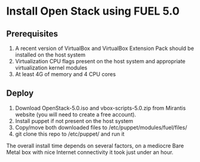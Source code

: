 Install Open Stack using FUEL 5.0 
=================================

Prerequisites
-------------

1. A recent version of VirtualBox and VirtualBox Extension Pack should be installed on the host system
2. Virtualization CPU flags present on the host system and appropriate virtualization kernel modules
3. At least 4G of memory and 4 CPU cores


Deploy
------
1. Download OpenStack-5.0.iso and vbox-scripts-5.0.zip from Mirantis website (you will need to create a free account).
2. Install puppet if not present on the host system
3. Copy/move both downloaded files to /etc/puppet/modules/fuel/files/
3. git clone this repo to /etc/puppet/ and run it


The overall install time depends on several factors, on a mediocre Bare Metal box with nice Internet connectivity it  took just under an hour.
